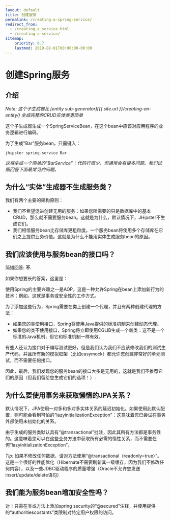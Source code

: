 ```yaml
---
layout: default
title: 创建服务
permalink: /creating-a-spring-service/
redirect_from:
  - /creating_a_service.html
  - /creating-a-service/
sitemap:
    priority: 0.7
    lastmod: 2019-02-01T00:00:00-00:00
---
```


# <i class="fa fa-bolt"></i> 创建Spring服务

## 介绍

_Note: 这个子生成器比 [entity sub-generator]({{ site.url }}/creating-an-entity/) 生成完整的CRUD实体类更简单_

这个子生成器生成一个SpringServiceBean，在这个bean中应该对应用程序的业务逻辑进行编码。

为了生成"Bar"服务bean，只需键入：

`jhipster spring-service Bar`

_这将生成一个简单的“BarService”：代码行很少，但通常会有很多问题。我们试图回答下面最常见的问题。_

## 为什么“实体”生成器不生成服务类？

我们有两个主要的架构原则：

*   我们不希望促进创建无用的服务：如果您所需要的只是数据库中的基本CRUD，那么就不需要服务bean。这就是为什么，默认情况下，JHipster不生成它们。
*   我们相信服务bean比存储库更粗粒度。一个服务bean将使用多个存储库在它们之上提供业务价值。这就是为什么不能用实体生成服务bean的原因。

## 我们应该使用与服务bean的接口吗？

简短回答: **不**.

如果你想要长的答案，这里是：

使用Spring的主要兴趣之一是AOP。这是一种允许Spring在bean上添加新行为的技术：例如，这就是事务或安全性的工作方式。

为了添加这些行为，Spring需要在类上创建一个代理，并且有两种创建代理的方法：

*   如果您的类使用接口，Spring将使用Java提供的标准机制来创建动态代理。
*   如果您的类不使用接口，Spring将立即使用CGLIB生成一个新类：这不是一个标准的Java机制，但它和标准机制一样有效。

有些人还认为接口对于编写测试更好，但是我们认为我们不应该修改我们的测试生产代码，并且所有新的模拟框架（比如easymock）都允许您创建非常好的单元测试，而不需要任何接口。

因此，最后，我们发现您的服务bean的接口大多是无用的，这就是我们不推荐它们的原因（但我们留给您生成它们的选项！）.

## 为什么要使用事务来获取懒惰的JPA关系？

默认情况下，JPA使用一对多和多对多实体关系的延迟初始化。如果使用此默认配置，则可能会看到可怕的“lazyinitializationException”：这意味着您已尝试在事务外部使用未初始化的关系。

由于生成的服务类默认具有“@transactional”批注，因此其所有方法都是事务性的。这意味着您可以在这些业务方法中获取所有必需的惰性关系，而不需要任何“lazyinitializationException”。

_Tip:_ 如果不修改任何数据，请对方法使用“@transactional（readonly=true）”。这是一个很好的性能优化（Hibernate不需要刷新其一级缓存，因为我们不修改任何内容），以及一些JDBC驱动程序的质量增强（Oracle不允许您发送insert/update/delete语句）

## 我们能为服务bean增加安全性吗？

对！只需在类或方法上添加spring security的“@secured”注释，并使用提供的“authoritiescostants”类限制对特定用户权限的访问。
